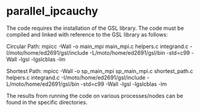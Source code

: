 # parallel_ipcauchy

The code requires the installation of the GSL library. The code must be compiled and linked with reference to the GSL library as follows:

Circular Path:
mpicc -Wall -o main_mpi main_mpi.c helpers.c integrand.c -I/moto/home/ed2691/gsl/include -L/moto/home/ed2691/gsl/bin -std=c99 -Wall -lgsl -lgslcblas -lm

Shortest Path:
mpicc -Wall -o sp_main_mpi sp_main_mpi.c shortest_path.c helpers.c integrand.c -I/moto/home/ed2691/gsl/include -L/moto/home/ed2691/gsl/bin -std=c99 -Wall -lgsl -lgslcblas -lm

The results from running the code on various processes/nodes can be found in the specific directories.



